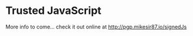 # Trusted JavaScript

More info to come... check it out online at http://pgp.mikesir87.io/signedJs


